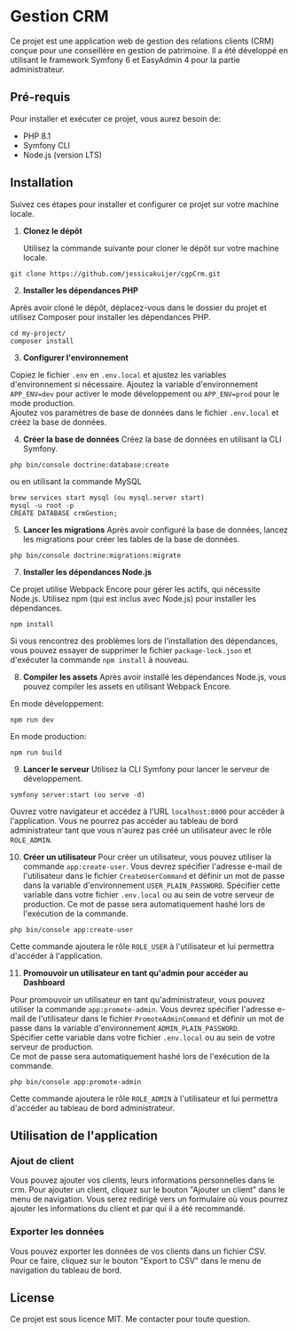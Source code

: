 # Gestion CRM

Ce projet est une application web de gestion des relations clients (CRM) conçue pour une conseillère en gestion de patrimoine. Il a été développé en utilisant le framework Symfony 6 et EasyAdmin 4 pour la partie administrateur.

## Pré-requis

Pour installer et exécuter ce projet, vous aurez besoin de:

- PHP 8.1
- Symfony CLI
- Node.js (version LTS)

## Installation

Suivez ces étapes pour installer et configurer ce projet sur votre machine locale.

1. **Clonez le dépôt**

   Utilisez la commande suivante pour cloner le dépôt sur votre machine locale.  

```
git clone https://github.com/jessicakuijer/cgpCrm.git
```  

2. **Installer les dépendances PHP**

Après avoir cloné le dépôt, déplacez-vous dans le dossier du projet et utilisez Composer pour installer les dépendances PHP.  

```
cd my-project/
composer install
```

3. **Configurer l'environnement**

Copiez le fichier `.env` en `.env.local` et ajustez les variables d'environnement si nécessaire. 
Ajoutez la variable d'environnement `APP_ENV=dev` pour activer le mode développement ou `APP_ENV=prod` pour le mode production.  
Ajoutez vos paramètres de base de données dans le fichier `.env.local` et créez la base de données.

4. **Créer la base de données**
Créez la base de données en utilisant la CLI Symfony.

```
php bin/console doctrine:database:create
```
ou en utilisant la commande MySQL

```
brew services start mysql (ou mysql.server start)
mysql -u root -p
CREATE DATABASE crmGestion;
```

5. **Lancer les migrations**
Après avoir configuré la base de données, lancez les migrations pour créer les tables de la base de données.

```
php bin/console doctrine:migrations:migrate
```

7. **Installer les dépendances Node.js**

Ce projet utilise Webpack Encore pour gérer les actifs, qui nécessite Node.js. Utilisez npm (qui est inclus avec Node.js) pour installer les dépendances.
    
```
npm install
```  
Si vous rencontrez des problèmes lors de l'installation des dépendances, vous pouvez essayer de supprimer le fichier `package-lock.json` et d'exécuter la commande `npm install` à nouveau.

8. **Compiler les assets**
Après avoir installé les dépendances Node.js, vous pouvez compiler les assets en utilisant Webpack Encore. 

En mode développement:
```
npm run dev
```
En mode production:
```
npm run build
```  

9. **Lancer le serveur**
Utilisez la CLI Symfony pour lancer le serveur de développement.
    
```
symfony server:start (ou serve -d)
```  
Ouvrez votre navigateur et accédez à l'URL `localhost:8000` pour accéder à l'application.
Vous ne pourrez pas accéder au tableau de bord administrateur tant que vous n'aurez pas créé un utilisateur avec le rôle `ROLE_ADMIN`.

10. **Créer un utilisateur**
Pour créer un utilisateur, vous pouvez utiliser la commande `app:create-user`. Vous devrez spécifier l'adresse e-mail de l'utilisateur dans le fichier `CreateUserCommand` et définir un mot de passe dans la variable d'environnement `USER_PLAIN_PASSWORD`.
Spécifier cette variable dans votre fichier `.env.local` ou au sein de votre serveur de production.
Ce mot de passe sera automatiquement hashé lors de l'exécution de la commande.

```
php bin/console app:create-user
```
Cette commande ajoutera le rôle `ROLE_USER` à l'utilisateur et lui permettra d'accéder à l'application.

11. **Promouvoir un utilisateur en tant qu'admin pour accéder au Dashboard**

Pour promouvoir un utilisateur en tant qu'administrateur, vous pouvez utiliser la commande `app:promote-admin`.  Vous devrez spécifier l'adresse e-mail de l'utilisateur dans le fichier `PromoteAdminCommand` et définir un mot de passe dans la variable d'environnement `ADMIN_PLAIN_PASSWORD`.  
Spécifier cette variable dans votre fichier `.env.local` ou au sein de votre serveur de production.  
Ce mot de passe sera automatiquement hashé lors de l'exécution de la commande.

```
php bin/console app:promote-admin
```  
Cette commande ajoutera le rôle `ROLE_ADMIN` à l'utilisateur et lui permettra d'accéder au tableau de bord administrateur.  

## Utilisation de l'application ##
### Ajout de client ###
Vous pouvez ajouter vos clients, leurs informations personnelles dans le crm. Pour ajouter un client, cliquez sur le bouton "Ajouter un client" dans le menu de navigation. Vous serez redirigé vers un formulaire où vous pourrez ajouter les informations du client et par qui il a été recommandé.  

### Exporter les données ###
Vous pouvez exporter les données de vos clients dans un fichier CSV.  
Pour ce faire, cliquez sur le bouton "Export to CSV" dans le menu de navigation du tableau de bord.  
## License ##
Ce projet est sous licence MIT. Me contacter pour toute question.


